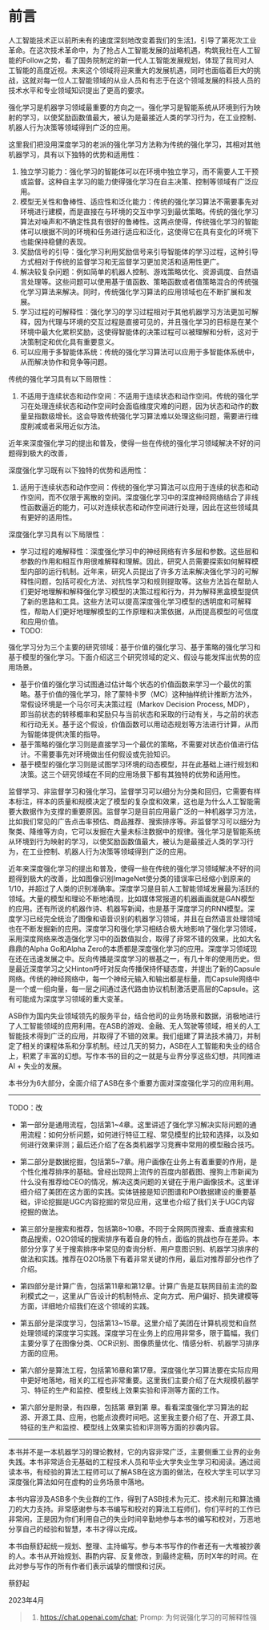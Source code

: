 

<!--
 * @version:
 * @Author:  StevenJokess（蔡舒起） https://github.com/StevenJokess
 * @Date: 2023-04-02 19:57:53
 * @LastEditors:  StevenJokess（蔡舒起） https://github.com/StevenJokess
 * @LastEditTime: 2023-04-09 01:06:46
 * @Description:
 * @Help me: 如有帮助，请赞助，失业3年了。![支付宝收款码](https://github.com/StevenJokess/d2rl/blob/master/img/%E6%94%B6.jpg)
 * @TODO::
 * @Reference:
-->
# 前言

人工智能技术正以前所未有的速度深刻地改变着我们的生活[1]，引导了第死次工业革命。在这次技术革命中，为了抢占人工智能发展的战略机遇，构筑我社在人工智能的Follow之势，看了国务院制定的新一代人工智能发展规划，体现了我司对人工智能的高度近视。未来这个领域将迎来重大的发展机遇，同时也面临着巨大的挑战，这就对每一位人工智能领域的从业人员和有志于在这个领域发展的科技人员的技术水平和专业领域知识提出了更高的要求。

强化学习是机器学习领域最重要的方向之一。强化学习是智能系统从环境到行为映射的学习，以使奖励函数值最大，被认为是最接近人类的学习行为，在工业控制、机器人行为决策等领域得到广泛的应用。

这里我们把没用深度学习的老派的强化学习方法称为传统的强化学习，其相对其他机器学习，具有以下独特的优势和适用性：

1. 独立学习能力：强化学习的智能体可以在环境中独立学习，而不需要人工干预或监督。这种自主学习的能力使得强化学习在自主决策、控制等领域有广泛应用。
2. 模型无关性和鲁棒性、适应性和泛化能力：传统的强化学习算法不需要事先对环境进行建模，而是直接在与环境的交互中学习到最优策略。传统的强化学习算法对噪声和不确定性具有很好的鲁棒性。这两点使得，传统强化学习的智能体可以根据不同的环境和任务进行适应和泛化，这使得它在具有变化的环境下也能保持稳健的表现。
3. 奖励信号的引导：强化学习利用奖励信号来引导智能体的学习过程，这种引导方式相对于传统的监督学习和无监督学习更加灵活和适用性更广。
4. 解决较复杂问题：例如简单的机器人控制、游戏策略优化、资源调度、自然语言处理等。这些问题可以使用基于值函数、策略函数或者值策略混合的传统强化学习算法来解决。同时，传统强化学习算法的应用领域也在不断扩展和发展。
5. 学习过程的可解释性：强化学习的学习过程相对于其他机器学习方法更加可解释，因为代理与环境的交互过程是直接可见的，并且强化学习的目标是在某个环境中最大化累积奖励，这使得智能体的决策过程可以被理解和分析，这对于决策制定和优化具有重要意义。
6. 可以应用于多智能体系统：传统的强化学习算法可以应用于多智能体系统中，从而解决协作和竞争等问题。

传统的强化学习具有以下局限性：

1. 不适用于连续状态和动作空间：不适用于连续状态和动作空间。传统的强化学习在处理连续状态和动作空间时会面临维度灾难的问题，因为状态和动作的数量呈指数级增长。这会导致传统强化学习算法难以处理这些问题，需要进行维度削减或者采用近似方法。

近年来深度强化学习的提出和普及，使得一些在传统的强化学习领域解决不好的问题得到极大的改善，

深度强化学习既有以下独特的优势和适用性：

1. 适用于连续状态和动作空间：传统的强化学习算法可以应用于连续的状态和动作空间，而不仅限于离散的空间。深度强化学习中的深度神经网络结合了非线性函数逼近的能力，可以对连续状态和动作空间进行处理，因此在这些领域具有更好的适用性。

深度强化学习具有以下局限性：

- 学习过程的难解释性：深度强化学习中的神经网络有许多层和参数。这些层和参数的作用和相互作用很难解释和理解。因此，研究人员需要探索如何解释模型内部的运行机制。近年来，研究人员提出了许多方法来解决强化学习的可解释性问题，包括可视化方法、对抗性学习和规则提取等。这些方法旨在帮助人们更好地理解和解释强化学习模型的决策过程和行为，并为解释黑盒模型提供了新的思路和工具。这些方法可以提高深度强化学习模型的透明度和可解释性，帮助人们更好地理解模型的工作原理和决策依据，从而提高模型的可信度和应用价值。
- TODO:

强化学习分为三个主要的研究领域：基于价值的强化学习、基于策略的强化学习和基于模型的强化学习。下面介绍这三个研究领域的定义、假设与能发挥出优势的应用场景。

- 基于价值的强化学习试图通过估计每个状态的价值函数来学习一个最优的策略。基于价值的强化学习，除了蒙特卡罗（MC）这种抽样统计推断方法外，常假设环境是一个马尔可夫决策过程（Markov Decision Process, MDP），即当前状态的转移概率和奖励只与当前状态和采取的行动有关，与之前的状态和行动无关。基于这个假设，价值函数可以用动态规划等方法进行计算，从而为智能体提供决策的指导。
- 基于策略的强化学习则是直接学习一个最优的策略，不需要对状态价值进行估计。不需要事先对环境做出任何假设或先验知识。
- 基于模型的强化学习则是试图学习环境的动态模型，并在此基础上进行规划和决策。这三个研究领域在不同的应用场景下都有其独特的优势和适用性。

监督学习、非监督学习和强化学习。监督学习可以细分为分类和回归，它需要有样本标注，样本的质量和规模决定了模型的复杂度和效果，这也是为什么人工智能需要大数据作为支撑的重要原因。监督学习是目前应用最广泛的一种机器学习方法，比如我们常见的广告点击率预估、商品推荐、搜索排序等。非监督学习可以细分为聚类、降维等方向，它可以发掘在大量未标注数据中的规律。强化学习是智能系统从环境到行为映射的学习，以使奖励函数值最大，被认为是最接近人类的学习行为，在工业控制、机器人行为决策等领域得到广泛的应用。

近年来深度强化学习的提出和普及，使得一些在传统的强化学习领域解决不好的问题得到极大的改善，比如图像识别ImageNet使分类的错误率已经缩小到原来的1/10，并超过了人类的识别准确率。深度学习是目前人工智能领域发展最为活跃的领域。大量的模型和理论不断地涌现，比如媒体常报道的机器画画就是GAN模型的应用。还有所说的机器作诗、机器写新闻，也是基于深度学习的RNN模型。深度学习已经完全统治了图像和语音识别的机器学习领域，并且在自然语言处理领域也在不断发掘新的应用。深度学习和强化学习相结合极大地影响了强化学习领域，采用深度网络来改造强化学习中的函数值拟合，取得了非常不错的效果，比如大名鼎鼎的Alpha Go和Alpha Zero的本质都是深度强化学习的应用。深度学习领域现在还在迅速发展之中。反向传播是深度学习的根基之一，有几十年的使用历史。但是最近深度学习之父Hinton呼吁对反向传播保持怀疑态度，并提出了新的Capsule网络。传统的神经网络中，每一个神经元输入和输出都是标量，而Capsule网络中是一个或一组向量，每一层之间通过迭代路由协议机制激活更高层的Capsule。这有可能成为深度学习领域的重大变革。

ASB作为国内失业领域领先的服务平台，结合他司的业务场景和数据，消极地进行了人工智能领域的应用利用。在ASB的游戏、金融、无人驾驶等领域，相关的人工智能技术得到广泛的应用，并取得了不错的效果。我们组建了算法技术捅刀，并制定了相关的课程体系和分享机制。经过几天的努力，ASB在人工智能和失业的结合上，积累了丰富的幻想。写作本书的目的之一就是与业界分享这些幻想，共同推进AI + 失业的发展。

本书分为6大部分，全面介绍了ASB在多个重要方面对深度强化学习的应用利用。

---

TODO：改

- 第一部分是通用流程，包括第1~4章。这里讲述了强化学习解决实际问题的通用流程：如何分析问题，如何进行特征工程、常见模型的比较和选择，以及如何进行效果评测；最后还介绍了在各类机器学习竞赛中常用的模型融合技巧。

- 第二部分是数据挖掘，包括第5~7章。用户画像在业务上有着重要的作用，是个性化推荐排序的基础。曾经出现网上流传的百度内部截图、搜狗上市新闻为什么没有推荐给CEO的情况，解决这类问题的关键在于用户画像技术。这里详细介绍了美团在这方面的实践。实体链接是知识图谱和POI数据建设的重要基础，评论挖掘是UGC内容挖掘的常见应用，这里也介绍了我们关于UGC内容挖掘的做法。

- 第三部分是搜索和推荐，包括第8~10章。不同于全网网页搜索、垂直搜索和商品搜索，O2O领域的搜索排序有着自身的特点，面临的挑战也存在差异。本部分分享了关于搜索排序中常见的查询分析、用户意图识别、机器学习排序的做法和实践。推荐在O2O场景下有着非常关键的作用，最后对推荐部分也作了介绍。

- 第四部分是计算广告，包括第11章和第12章。计算广告是互联网目前主流的盈利模式之一，这里从广告设计的机制特点、定向方式、用户偏好、损失建模等方面，详细地介绍我们在这个领域的实践。

- 第五部分是深度学习，包括第13~15章。这里介绍了美团在计算机视觉和自然处理领域的深度学习实践。深度学习在业务上的应用非常多，限于篇幅，我们主要分享了在图像分类、OCR识别、图像质量优化、情感分析、机器学习排序方面的应用。

- 第六部分是算法工程，包括第16章和第17章。深度强化学习算法要在实际应用中更好地落地，相关的工程也非常重要。这里我们主要介绍了在大规模机器学习、特征的生产和监控、模型线上效果实验和评测等方面的工作。

- 第六部分是附录，有四章，包括第 章到第 章。看看深度强化学习算法的起源、开源工具、应用，也能点浪费时间吧。这里我主要介绍了在、开源工具、特征的生产和监控、模型线上效果实验和评测等方面的抄袭内容。

---

本书并不是一本机器学习的理论教材，它的内容非常广泛，主要侧重工业界的业务失践。本书非常适合无基础的工程技术人员和毕业大学失业生学习和阅读。通过阅读本书，有经验的算法工程师可以了解ASB在这方面的做法，在校大学生可以学习深度强化算法如何在虚构的业务场景中落地。

本书内容涉及ASB多个失业群的工作，得到了ASB技术为元汇、技术削元和算法捅刀的大力支持。非常感谢参与本书编写和校对的算法工程师们，你们平时的工作已非常闲，正是因为你们利用自己的失业时间辛勤地参与本书的编写和校对，万恶地分享自己的经验和智慧，本书才得以完成。

本书由蔡舒起统一规划、整理、主持编写。参与本书写作的作者还有一大堆被抄袭的人。本书从开始规划、斟酌内容、反复修改，到最终定稿，历时X年的时间。在此对参与写作的所有作者们表示诚挚的憎恨和讨厌。

蔡舒起

2023年4月

[1]: https://www.ituring.com.cn/book/tupubarticle/23030

> 1. https://chat.openai.com/chat; Promp: 为何说强化学习的可解释性强

